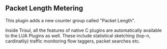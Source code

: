 Packet Length Metering
----------------------

This plugin adds a new counter group called "Packet Length".


Inside Trisul, all the features of native C plugins are automatically available
to the LUA Plugins as well. These include statistical sketching (top-n, cardinatliy) traffic monitoring flow taggers, packet searches etc.



